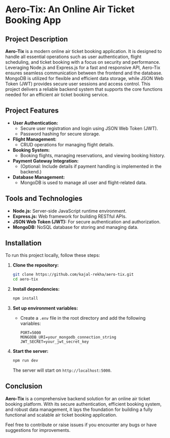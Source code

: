 # Aero-Tix: An Online Air Ticket Booking App

## Project Description

**Aero-Tix** is a modern online air ticket booking application. It is designed to handle all essential operations such as user authentication, flight scheduling, and ticket booking with a focus on security and performance. Leveraging Node.js and Express.js for a fast and responsive API, Aero-Tix ensures seamless communication between the frontend and the database. MongoDB is utilized for flexible and efficient data storage, while JSON Web Token (JWT) provides secure user sessions and access control. This project delivers a reliable backend system that supports the core functions needed for an efficient air ticket booking service.

## Project Features

- **User Authentication:** 
  - Secure user registration and login using JSON Web Token (JWT).
  - Password hashing for secure storage.
- **Flight Management:** 
  - CRUD operations for managing flight details.
- **Booking System:** 
  - Booking flights, managing reservations, and viewing booking history.
- **Payment Gateway Integration:**
  - (Optional: Include details if payment handling is implemented in the backend.)
- **Database Management:**
  - MongoDB is used to manage all user and flight-related data.
  
## Tools and Technologies

- **Node.js:** Server-side JavaScript runtime environment.
- **Express.js:** Web framework for building RESTful APIs.
- **JSON Web Token (JWT):** For secure authentication and authorization.
- **MongoDB:** NoSQL database for storing and managing data.

## Installation

To run this project locally, follow these steps:

1. **Clone the repository:**
    ```bash
    git clone https://github.com/kajal-rekha/aero-tix.git
    cd aero-tix
    ```

2. **Install dependencies:**
    ```bash
    npm install
    ```

3. **Set up environment variables:**
   - Create a `.env` file in the root directory and add the following variables:
     ```plaintext
     PORT=5000
     MONGODB_URI=your_mongodb_connection_string
     JWT_SECRET=your_jwt_secret_key
     ```

4. **Start the server:**
    ```bash
    npm run dev
    ```

   The server will start on `http://localhost:5000`.

## Conclusion

**Aero-Tix** is a comprehensive backend solution for an online air ticket booking platform. With its secure authentication, efficient booking system, and robust data management, it lays the foundation for building a fully functional and scalable air ticket booking application.

Feel free to contribute or raise issues if you encounter any bugs or have suggestions for improvements.
